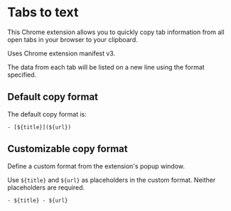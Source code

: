 # Tabs to text

This Chrome extension allows you to quickly copy tab information from all open tabs in your browser to your clipboard.

Uses Chrome extension manifest v3.

The data from each tab will be listed on a new line using the format specified.

## Default copy format

The default copy format is:

```
- [${title}](${url})
```

## Customizable copy format

Define a custom format from the extension's popup window.

Use `${title}` and `${url}` as placeholders in the custom format. Neither placeholders are required.

```
- ${title} - ${url}
```

